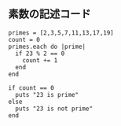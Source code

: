 ## 素数の記述コード
    primes = [2,3,5,7,11,13,17,19]
    count = 0
    primes.each do |prime|
      if 23 % 2 == 0
        count += 1
      end
    end
    
    if count == 0
      puts "23 is prime"
    else
      puts "23 is not prime"
    end
